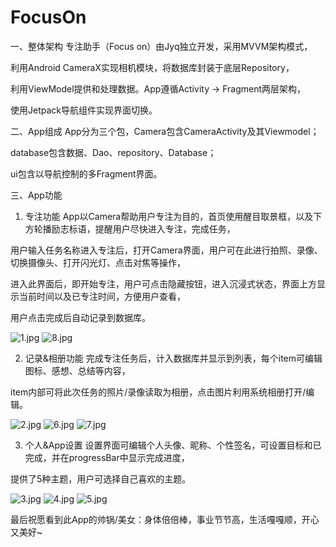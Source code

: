 # FocusOn

一、整体架构
专注助手（Focus on）由Jyq独立开发，采用MVVM架构模式，

利用Android CameraX实现相机模块，将数据库封装于底层Repository，

利用ViewModel提供和处理数据。App遵循Activity -> Fragment两层架构，

使用Jetpack导航组件实现界面切换。


二、App组成
App分为三个包，Camera包含CameraActivity及其Viewmodel；

database包含数据、Dao、repository、Database；

ui包含以导航控制的多Fragment界面。



三、App功能

1. 专注功能
App以Camera帮助用户专注为目的，首页使用醒目取景框，以及下方轮播励志标语，提醒用户尽快进入专注，完成任务，

用户输入任务名称进入专注后，打开Camera界面，用户可在此进行拍照、录像、切换摄像头、打开闪光灯、点击对焦等操作，

进入此界面后，即开始专注，用户可点击隐藏按钮，进入沉浸式状态，界面上方显示当前时间以及已专注时间，方便用户查看，

用户点击完成后自动记录到数据库。



![1.jpg](https://s2.loli.net/2022/08/01/gWo3F5HxrQIwlYC.jpg)           ![8.jpg](https://s2.loli.net/2022/08/01/rh4NkdVXm8ysaDg.jpg)           



2. 记录&相册功能
完成专注任务后，计入数据库并显示到列表，每个item可编辑图标、感想、总结等内容，

item内部可将此次任务的照片/录像读取为相册，点击图片利用系统相册打开/编辑。




![2.jpg](https://s2.loli.net/2022/08/01/hNkAM1ufWZDx6y3.jpg)   ![6.jpg](https://s2.loli.net/2022/08/01/fmwxvJijdzkETbh.jpg)     ![7.jpg](https://s2.loli.net/2022/08/01/wunExKiUh89Lzbl.jpg)




3. 个人&App设置
设置界面可编辑个人头像、昵称、个性签名，可设置目标和已完成，并在progressBar中显示完成进度，

提供了5种主题，用户可选择自己喜欢的主题。



![3.jpg](https://s2.loli.net/2022/08/01/APjonDHRN4U39tS.jpg)     ![4.jpg](https://s2.loli.net/2022/08/01/mFqX9pl1M6GPNuc.jpg)     ![5.jpg](https://s2.loli.net/2022/08/01/Z2FLePC7sEIKq96.jpg)







最后祝愿看到此App的帅锅/美女：身体倍倍棒，事业节节高，生活嘎嘎顺，开心又美好~
